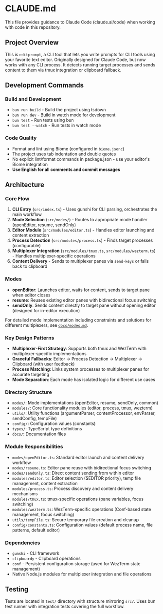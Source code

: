 # CLAUDE.md

This file provides guidance to Claude Code (claude.ai/code) when working with code in this repository.

## Project Overview

This is `editprompt`, a CLI tool that lets you write prompts for CLI tools using your favorite text editor. Originally designed for Claude Code, but now works with any CLI process. It detects running target processes and sends content to them via tmux integration or clipboard fallback.

## Development Commands

### Build and Development
- `bun run build` - Build the project using tsdown
- `bun run dev` - Build in watch mode for development
- `bun test` - Run tests using bun
- `bun test --watch` - Run tests in watch mode

### Code Quality
- Format and lint using Biome (configured in `biome.jsonc`)
- The project uses tab indentation and double quotes
- No explicit lint/format commands in package.json - use your editor's Biome integration
-  **Use English for all comments and commit messages** 

## Architecture

### Core Flow
1. **CLI Entry** (`src/index.ts`) - Uses gunshi for CLI parsing, orchestrates the main workflow
2. **Mode Selection** (`src/modes/`) - Routes to appropriate mode handler (openEditor, resume, sendOnly)
3. **Editor Module** (`src/modules/editor.ts`) - Handles editor launching and content extraction
4. **Process Detection** (`src/modules/process.ts`) - Finds target processes (configurable)
5. **Multiplexer Integration** (`src/modules/tmux.ts`, `src/modules/wezterm.ts`) - Handles multiplexer-specific operations
6. **Content Delivery** - Sends to multiplexer panes via `send-keys` or falls back to clipboard

### Modes
- **openEditor**: Launches editor, waits for content, sends to target pane when editor closes
- **resume**: Reuses existing editor panes with bidirectional focus switching
- **sendOnly**: Sends content directly to target pane without opening editor (designed for in-editor execution)

For detailed mode implementation including constraints and solutions for different multiplexers, see [`docs/modes.md`](docs/modes.md).

### Key Design Patterns
- **Multiplexer-First Strategy**: Supports both tmux and WezTerm with multiplexer-specific implementations
- **Graceful Fallbacks**: Editor → Process Detection → Multiplexer → Clipboard (with user feedback)
- **Process Matching**: Links system processes to multiplexer panes for accurate targeting
- **Mode Separation**: Each mode has isolated logic for different use cases

### Directory Structure
- `modes/`: Mode implementations (openEditor, resume, sendOnly, common)
- `modules/`: Core functionality modules (editor, process, tmux, wezterm)
- `utils/`: Utility functions (argumentParser, contentProcessor, envParser, sendConfig, tempFile)
- `config/`: Configuration values (constants)
- `types/`: TypeScript type definitions
- `docs/`: Documentation files

### Module Responsibilities
- `modes/openEditor.ts`: Standard editor launch and content delivery workflow
- `modes/resume.ts`: Editor pane reuse with bidirectional focus switching
- `modes/sendOnly.ts`: Direct content sending from within editor
- `modules/editor.ts`: Editor selection ($EDITOR priority), temp file management, content extraction
- `modules/process.ts`: Process discovery and content delivery mechanisms
- `modules/tmux.ts`: tmux-specific operations (pane variables, focus switching)
- `modules/wezterm.ts`: WezTerm-specific operations (Conf-based state management, focus switching)
- `utils/tempFile.ts`: Secure temporary file creation and cleanup
- `config/constants.ts`: Configuration values (default process name, file patterns, default editor)

### Dependencies
- `gunshi` - CLI framework
- `clipboardy` - Clipboard operations
- `conf` - Persistent configuration storage (used for WezTerm state management)
- Native Node.js modules for multiplexer integration and file operations

## Testing

Tests are located in `test/` directory with structure mirroring `src/`. Uses bun test runner with integration tests covering the full workflow.
